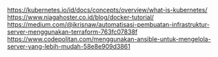 https://kubernetes.io/id/docs/concepts/overview/what-is-kubernetes/
https://www.niagahoster.co.id/blog/docker-tutorial/
https://medium.com/@ikrisnaw/automatisasi-pembuatan-infrastruktur-server-menggunakan-terraform-763fc07838f
https://www.codepolitan.com/menggunakan-ansible-untuk-mengelola-server-yang-lebih-mudah-58e8e909d3861